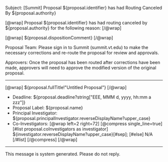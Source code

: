 Subject: [Summit] Proposal ${proposal.identifier} has had Routing Canceled By ${proposal.authority}

[@wrap]
Proposal ${proposal.identifier} has had routing canceled by ${proposal.authority} for the following reason:
[/@wrap]

[@wrap]
${proposal.dispositionComment}
[/@wrap]

Proposal Team: Please sign in to Summit (summit.vt.edu) to make the necessary corrections and re-route the proposal for review and approvals.

Approvers: Once the proposal has been routed after corrections have been made, approvers will need to approve the modified version of the original proposal.

------------------------------------------------------------------------
[@wrap]
${proposal.fullTitle!"Untitled Proposal"}
[/@wrap]

* Deadline:
  ${proposal.deadline?string["EEE, MMM d, yyyy, hh:mm a zzz"]}
* Proposal Label:
  ${proposal.name}
* Principal Investigator:
  ${proposal.principalInvestigator.reverseDisplayName?upper_case}
* Co-Investigators:
  [@wrap left=2 right=72]
  [@compress single_line=true]
  [#list proposal.coInvestigators as investigator]
  ${investigator.reverseDisplayName?upper_case}[#sep];
  [#else] N/A
  [/#list]
  [/@compress]
  [/@wrap]

------------------------------------------------------------------------
This message is system generated.
Please do not reply.
